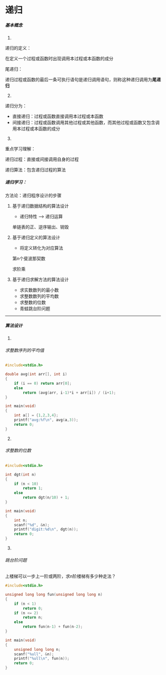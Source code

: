 # 递归

##### 基本概念

1.

递归的定义：

在定义一个过程或函数时出现调用本过程或本函数的成分

尾递归：

递归过程或函数的最后一条可执行语句是递归调用语句，则称这种递归调用为**尾递归**

2.

递归分为：

- 直接递归：过程或函数直接调用本过程或本函数
- 间接递归：过程或函数调用其他过程或其他函数，而其他过程或函数又包含调用本过程或本函数的成分

3.

重点学习理解：

递归过程：直接或间接调用自身的过程

递归算法：包含递归过程的算法



##### 递归学习：

方法论：递归程序设计的步骤

1. 基于递归数据结构的算法设计

   - 递归特性 --> 递归运算

   单链表的正、逆序输出、销毁

2. 基于递归定义的算法设计

   - 将定义转化为对应算法

   第n个斐波那契数

   求阶乘

3. 基于递归求解方法的算法设计

   - 求实数数列的最小数
   - 求整数数列的平均数
   - 求整数的位数
   - 青蛙跳台阶问题

----

##### 算法设计

1.

###### 求整数序列的平均值

```c
#include<stdio.h>

double avg(int arr[], int i)
{
	if (i == 0) return arr[0];
	else
		return (avg(arr, i-1)*i + arr[i]) / (i+1);
}

int main(void)
{
	int a[] = {1,2,3,4};
	printf("avg:%f\n", avg(a,3));
	return 0;
}
```

2.

###### 求整数的位数

```c
#include<stdio.h>

int dgt(int n)
{
	if (n < 10)
		return 1;
	else
		return dgt(n/10) + 1;
}

int main(void)
{
	int n;
	scanf("%d", &n);
	printf("digit:%d\n", dgt(n));
	return 0;
}
```

3.

###### 跳台阶问题

上楼梯可以一步上一阶或两阶，求n阶楼梯有多少种走法？

```c
#include<stdio.h>

unsigned long long fun(unsigned long long n)
{
	if (n < 1)
		return 0;
	if (n <= 2)
		return n;
	else
		return fun(n-1) + fun(n-2);
}

int main(void)
{
	unsigned long long n;
	scanf("%ull", &n);
	printf("%ull\n", fun(n));
	return 0;
}
```

